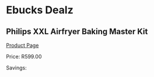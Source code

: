 
# Ebucks Dealz
## Philips XXL Airfryer Baking Master Kit
[Product Page](https://www.ebucks.com/web/shop/productSelected.do?prodId=1063241440&catId=704983235)

Price: R599.00

Savings: 


	